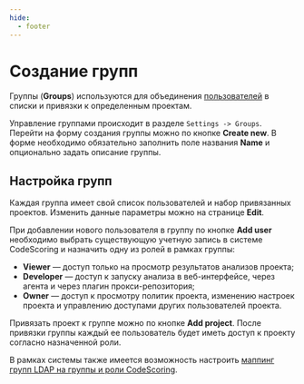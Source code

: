 ```yaml
---
hide:
  - footer
---
```

# Создание групп

Группы (**Groups**) используются для объединения [пользователей](/on-premise/how-to/users) в списки и привязки к определенным проектам.

Управление группами происходит в разделе `Settings -> Groups`. Перейти на форму создания группы можно по кнопке **Create new**. В форме необходимо обязательно заполнить поле названия **Name** и опционально задать описание группы.

## Настройка групп

Каждая группа имеет свой список пользователей и набор привязанных проектов. Изменить данные параметры можно на странице **Edit**.

При добавлении нового пользователя в группу по кнопке **Add user** необходимо выбрать существующую учетную запись в системе CodeScoring и назначить одну из ролей в рамках группы:

- **Viewer** — доступ только на просмотр результатов анализов проекта;
- **Developer** — доступ к запуску анализа в веб-интерфейсе, через агента и через плагин прокси-репозитория;
- **Owner** — доступ к просмотру политик проекта, изменению настроек проекта и управлению доступами других пользователей проекта.

Привязать проект к группе можно по кнопке **Add project**. После привязки группы каждый ее пользователь будет иметь доступ к проекту согласно назначенной роли.

В рамках системы также имеется возможность настроить [маппинг групп LDAP на группы и роли CodeScoring](/on-premise/how-to/ldap-settings/#ldap-codescoring_1).